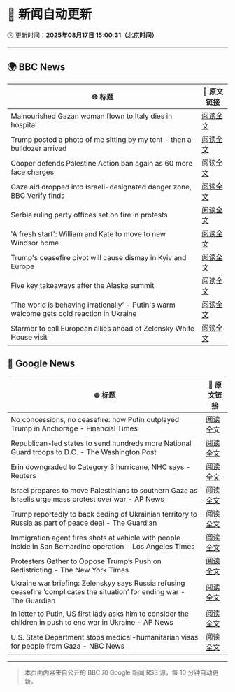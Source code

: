 # 🧠 新闻自动更新

🕒 更新时间：**2025年08月17日 15:00:31（北京时间）**

---

## 🌍 BBC News

| 🌐 标题 | 🔗 原文链接 |
|--------|-------------|
| Malnourished Gazan woman flown to Italy dies in hospital | [阅读全文](https://www.bbc.com/news/articles/ce87n455dvxo?at_medium=RSS&at_campaign=rss) |
| Trump posted a photo of me sitting by my tent - then a bulldozer arrived | [阅读全文](https://www.bbc.com/news/articles/cx2x39d2jxvo?at_medium=RSS&at_campaign=rss) |
| Cooper defends Palestine Action ban again as 60 more face charges | [阅读全文](https://www.bbc.com/news/articles/c4gj93j2r2go?at_medium=RSS&at_campaign=rss) |
| Gaza aid dropped into Israeli-designated danger zone, BBC Verify finds | [阅读全文](https://www.bbc.com/news/videos/cn851l607djo?at_medium=RSS&at_campaign=rss) |
| Serbia ruling party offices set on fire in protests | [阅读全文](https://www.bbc.com/news/articles/c9qye9qvxn5o?at_medium=RSS&at_campaign=rss) |
| 'A fresh start': William and Kate to move to new Windsor home | [阅读全文](https://www.bbc.com/news/articles/cpwyk1v0p8yo?at_medium=RSS&at_campaign=rss) |
| Trump's ceasefire pivot will cause dismay in Kyiv and Europe | [阅读全文](https://www.bbc.com/news/articles/clyvd2jpy1no?at_medium=RSS&at_campaign=rss) |
| Five key takeaways after the Alaska summit | [阅读全文](https://www.bbc.com/news/articles/c4gj9er0x0zo?at_medium=RSS&at_campaign=rss) |
| 'The world is behaving irrationally' - Putin's warm welcome gets cold reaction in Ukraine | [阅读全文](https://www.bbc.com/news/articles/ckg4mj4011lo?at_medium=RSS&at_campaign=rss) |
| Starmer to call European allies ahead of Zelensky White House visit | [阅读全文](https://www.bbc.com/news/articles/c78mve9209ro?at_medium=RSS&at_campaign=rss) |

## 📰 Google News

| 🌐 标题 | 🔗 原文链接 |
|--------|-------------|
| No concessions, no ceasefire: how Putin outplayed Trump in Anchorage - Financial Times | [阅读全文](https://news.google.com/rss/articles/CBMicEFVX3lxTE14Y09IUjl1V2xVUGo2d21jYWJicHhUYzRLVExKYmhrc2wxUnhmakpkQURlNnlicnNGM3hBXzNUQVg2QU13Yzdra1VtR3NMYVlHSHRHaXlBVmxvYW11cUlQRWdKTjllQTg5MWFRakpCUmQ?oc=5) |
| Republican-led states to send hundreds more National Guard troops to D.C. - The Washington Post | [阅读全文](https://news.google.com/rss/articles/CBMilwFBVV95cUxNX3pVQ3FqSTBuaHNtdnk0RkZxZm54c3dmbDYwNkZOSjlESG1PYmV0eXJmZlI2ZlBpWjl3VjdsZlhvTzBYSExNM01iOS1ndW9YYkFkcUExd0ZXRlJaOU9udmk2NmFBS3R1bW43elRyWmw0SHRxQjcyMjd0MC1qVW1jb25XaVF1dE80RDVWdkRJUVVLV2hJN2Y0?oc=5) |
| Erin downgraded to Category 3 hurricane, NHC says - Reuters | [阅读全文](https://news.google.com/rss/articles/CBMipAFBVV95cUxNYzVsVXdNQ3BPMDFtMW5MRmh1R2UyY25OeXJCZU9HVXZrVFJLa2xLLW5UU2FhZUlOOHhPc1R4dVFCS2RYN29lZS1UajkwZ2gzMTRWdGhDTnVWREJ1Q1RiQTRTVU5ZbHZtZGt3WnYyTjVXazFsaFJxRjJqeDAtZ1Jnc0k3UTdCYUNQMnl2WHdsQkVrSEpXdnVZWVJ2SUdFN01nZlY3UA?oc=5) |
| Israel prepares to move Palestinians to southern Gaza as Israelis urge mass protest over war - AP News | [阅读全文](https://news.google.com/rss/articles/CBMimgFBVV95cUxPaUpLUWhvb2hDNGl4RWc3RDA3XzFaMXlXekY3WUdlMGFfVTRZSGNwVmpVblVNRW5nQmhVWnFBYjQ3d29ScjNfdGd2aWlJQ19BUVZ6MDhCamZrTV92aGIzMDh1WHNJTzNOak0wU0pUQVNsRy1tMnBGZG9fd0d3NkZkdWNXSERCbkNGc2JLT2VxT19oR282NzFIVmF3?oc=5) |
| Trump reportedly to back ceding of Ukrainian territory to Russia as part of peace deal - The Guardian | [阅读全文](https://news.google.com/rss/articles/CBMikAFBVV95cUxQOGlWQzE3OW00akg5SGVPYWZMYUJrQkd6SkhQSncyYV9MakZmM3QzN3YybkVLQmFuNnRFOUVUampDay1KVkZ5N3NxRDF6ZkQtcUNNbndyejRqbUZWLXJma1FERXEtUTRRVzRpWDNwOE9QajBnaHNvOU1ON3FGLVVaZS1xZ0dpb0U4OVZLbGhGMno?oc=5) |
| Immigration agent fires shots at vehicle with people inside in San Bernardino operation - Los Angeles Times | [阅读全文](https://news.google.com/rss/articles/CBMirgFBVV95cUxNUVh5R3JzVzRCbkxiVW5ZZnNBSkMwMHMweVd3dWZQVlloY0p0M25WaUpibDZxakk3WGpoOF9hdFN5bDc1TzFZaXg4dnV5WkVyNGY2SDVSdHMyZThFaThLZlpzU21lSUZLdFhWb2xIZ2czRUw0WEhkSEpFV3JzVExISE0xUW9TMmZUajNOaVFpYUFpcXpSNHR5a1p4M2wtemV5cm9Wb205c05OTnJPUHc?oc=5) |
| Protesters Gather to Oppose Trump’s Push on Redistricting - The New York Times | [阅读全文](https://news.google.com/rss/articles/CBMilAFBVV95cUxPc3pFOXNNbW1FM2wtM0FfdTBZX3ByZDFVbWFzcWpJOEl2XzZmemZnd0dsc3lvelN2MUdUS05YVW5aSWtuSkVDMUY5Yko3ODltUDFKSDRDdEpQSm9YZC1Tb0NabF9zQi1LMUdya2RKNXFGaEdxVVZfcHpKa25oOEdmQ1FZTG1ENmJUemFRM1ZNclItblk5?oc=5) |
| Ukraine war briefing: Zelenskyy says Russia refusing ceasefire ‘complicates the situation’ for ending war - The Guardian | [阅读全文](https://news.google.com/rss/articles/CBMi4gFBVV95cUxOdkNYRDRtY2lPNnhzNDNucWI0X1ZIREZuYW9UeUN6VmI1MlVrU1RqUWFYelJZcGZwa1NNOUxhSTF4eG85X3Zqb2d1Vmw2TXBVdUd4MjRoMUJBQUZNSTRUUWNlY2VmdWxjY3U5OU8xUExwZVVyZ0h2OVpFYmNnOEZlQy01eVVZSThESVZFR1JVMzBEdl9jMjlJSmtNUHY5TU5iel95QmRTdi04QWZod0E5ODNkWEhLWUpGS1BtWlU1dFBqUThPc2ZJNV94VjVfVVVjY0dLY2dSa2hBVlhxWWFIUmp3?oc=5) |
| In letter to Putin, US first lady asks him to consider the children in push to end war in Ukraine - AP News | [阅读全文](https://news.google.com/rss/articles/CBMikAFBVV95cUxOakF5RTdiMnVjTGhTeFJtVVY4TndLSWdJdmhsX2l2RUVRN05OdXhMZ19HT2pjNTZLNzVUcXdXcjY0MElubnk5d2xDbzlLNWg1dnNnS21YelBMVnJwUzY2R01TblhVLWxpckxpdnBGZm5rU000YUpKTnlPZ3p6aEZCUER5cGktWjlYWFlibnBTSEI?oc=5) |
| U.S. State Department stops medical-humanitarian visas for people from Gaza - NBC News | [阅读全文](https://news.google.com/rss/articles/CBMiuAFBVV95cUxQODBCVGdESERuR2VmODVSTGM0Ni1tV0Y4NHVkVHhQTVBUSVZ1X04xb3ZiTXQwMGQtRDNJYl9SQlhvejEyeEEyUTk2LXVHMVVWSE05OWFzRzFCVnB5UGFPUC1MT0tnM05lU1ZHOHFUZ2VOQ0IzM3VraVppNkgtZUxFMGhpNG9SZ2ZZR1VKcXJpTHA2cWFHSmc5TTdNMXloX0otdENNY29ZNXBZNTItYlUxbGhaeGN1UUhT?oc=5) |

---
> 本页面内容来自公开的 BBC 和 Google 新闻 RSS 源，每 10 分钟自动更新。